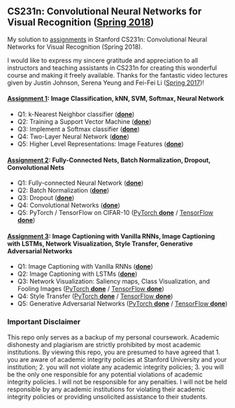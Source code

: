 ## CS231n: Convolutional Neural Networks for Visual Recognition ([Spring 2018](http://cs231n.stanford.edu/2018/))
My solution to [assignments](https://github.com/cs231n/cs231n.github.io/tree/master/assignments/2018) in Stanford CS231n: Convolutional Neural Networks for Visual Recognition (Spring 2018).

I would like to express my sincere gratitude and appreciation to all instructors and teaching assistants in CS231n for creating this wonderful course and making it freely available. Thanks for the fantastic video lectures given by Justin Johnson, Serena Yeung and Fei-Fei Li ([Spring 2017](https://www.youtube.com/playlist?list=PL3FW7Lu3i5JvHM8ljYj-zLfQRF3EO8sYv))!

#### [Assignment 1](http://cs231n.github.io/assignments2018/assignment1/): Image Classification, kNN, SVM, Softmax, Neural Network
- Q1: k-Nearest Neighbor classifier ([**done**](https://github.com/xuwd11/cs231n_hws/blob/master/assignment1/knn.ipynb))
- Q2: Training a Support Vector Machine ([**done**](https://github.com/xuwd11/cs231n_hws/blob/master/assignment1/svm.ipynb))
- Q3: Implement a Softmax classifier ([**done**](https://github.com/xuwd11/cs231n_hws/blob/master/assignment1/softmax.ipynb))
- Q4: Two-Layer Neural Network ([**done**](https://github.com/xuwd11/cs231n_hws/blob/master/assignment1/two_layer_net.ipynb))
- Q5: Higher Level Representations: Image Features ([**done**](https://github.com/xuwd11/cs231n_hws/blob/master/assignment1/features.ipynb))
#### [Assignment 2](http://cs231n.github.io/assignments2018/assignment2/): Fully-Connected Nets, Batch Normalization, Dropout, Convolutional Nets
- Q1: Fully-connected Neural Network ([**done**](https://github.com/xuwd11/cs231n_hws/blob/master/assignment2/FullyConnectedNets.ipynb))
- Q2: Batch Normalization ([**done**](https://github.com/xuwd11/cs231n_hws/blob/master/assignment2/BatchNormalization.ipynb))
- Q3: Dropout ([**done**](https://github.com/xuwd11/cs231n_hws/blob/master/assignment2/Dropout.ipynb))
- Q4: Convolutional Networks ([**done**](https://github.com/xuwd11/cs231n_hws/blob/master/assignment2/ConvolutionalNetworks.ipynb))
- Q5: PyTorch / TensorFlow on CIFAR-10 ([PyTorch **done**](https://github.com/xuwd11/cs231n_hws/blob/master/assignment2/PyTorch.ipynb) / [TensorFlow **done**](https://github.com/xuwd11/cs231n_hws/blob/master/assignment2/TensorFlow.ipynb))
#### [Assignment 3](http://cs231n.github.io/assignments2018/assignment3/): Image Captioning with Vanilla RNNs, Image Captioning with LSTMs, Network Visualization, Style Transfer, Generative Adversarial Networks
- Q1: Image Captioning with Vanilla RNNs ([**done**](https://github.com/xuwd11/cs231n_hws/blob/master/assignment3/RNN_Captioning.ipynb))
- Q2: Image Captioning with LSTMs ([**done**](https://github.com/xuwd11/cs231n_hws/blob/master/assignment3/LSTM_Captioning.ipynb))
- Q3: Network Visualization: Saliency maps, Class Visualization, and Fooling Images ([PyTorch **done**](https://github.com/xuwd11/cs231n_hws/blob/master/assignment3/NetworkVisualization-PyTorch.ipynb) / [TensorFlow **done**](https://github.com/xuwd11/cs231n_hws/blob/master/assignment3/NetworkVisualization-TensorFlow.ipynb))
- Q4: Style Transfer ([PyTorch **done**](https://github.com/xuwd11/cs231n_hws/blob/master/assignment3/StyleTransfer-PyTorch.ipynb) / [TensorFlow **done**](https://github.com/xuwd11/cs231n_hws/blob/master/assignment3/StyleTransfer-TensorFlow.ipynb))
- Q5: Generative Adversarial Networks ([PyTorch **done**](https://github.com/xuwd11/cs231n_hws/blob/master/assignment3/GANs-PyTorch.ipynb) / [TensorFlow **done**](https://github.com/xuwd11/cs231n_hws/blob/master/assignment3/GANs-TensorFlow.ipynb))

### Important Disclaimer
This repo only serves as a backup of my personal coursework. Academic dishonesty and plagiarism are strictly prohibited by most academic institutions. By viewing this repo, you are presumed to have agreed that 1. you are aware of academic integrity policies at Stanford University and your institution; 2. you will not violate any academic integrity policies; 3. you will be the only one responsible for any potential violations of academic integrity policies. I will not be responsible for any penalties. I will not be held responsible by any academic institutions for violating their academic integrity policies or providing unsolicited assistance to their students.

